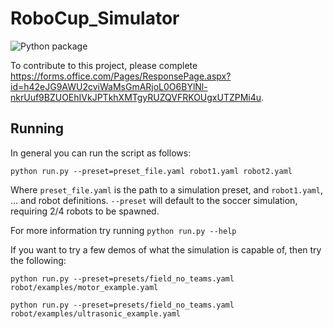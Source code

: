 # RoboCup_Simulator

![Python package](https://github.com/MelbourneHighSchool/RoboCup_Simulator/workflows/Python%20package/badge.svg)

To contribute to this project, please complete https://forms.office.com/Pages/ResponsePage.aspx?id=h42eJG9AWU2cviWaMsGmARjoL0O6BYlNl-nkrUuf9BZUOEhIVkJPTkhXMTgyRUZQVFRKOUgxUTZPMi4u.

## Running

In general you can run the script as follows:

    python run.py --preset=preset_file.yaml robot1.yaml robot2.yaml

Where `preset_file.yaml` is the path to a simulation preset, and `robot1.yaml`, ... and robot definitions. `--preset` will default to the soccer simulation, requiring 2/4 robots to be spawned.

For more information try running `python run.py --help`

If you want to try a few demos of what the simulation is capable of, then try the following:

    python run.py --preset=presets/field_no_teams.yaml robot/examples/motor_example.yaml

    python run.py --preset=presets/field_no_teams.yaml robot/examples/ultrasonic_example.yaml    
